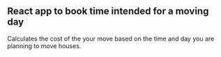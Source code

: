 ## React app to book time intended for a moving day
Calculates the cost of the your move based on the time and day you are planning to move houses.